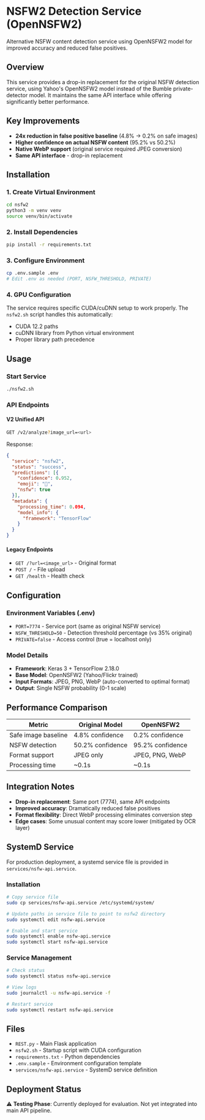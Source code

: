 # NSFW2 Detection Service (OpenNSFW2)

Alternative NSFW content detection service using OpenNSFW2 model for improved accuracy and reduced false positives.

## Overview

This service provides a drop-in replacement for the original NSFW detection service, using Yahoo's OpenNSFW2 model instead of the Bumble private-detector model. It maintains the same API interface while offering significantly better performance.

## Key Improvements

- **24x reduction in false positive baseline** (4.8% → 0.2% on safe images)
- **Higher confidence on actual NSFW content** (95.2% vs 50.2%)
- **Native WebP support** (original service required JPEG conversion)
- **Same API interface** - drop-in replacement

## Installation

### 1. Create Virtual Environment
```bash
cd nsfw2
python3 -m venv venv
source venv/bin/activate
```

### 2. Install Dependencies
```bash
pip install -r requirements.txt
```

### 3. Configure Environment
```bash
cp .env.sample .env
# Edit .env as needed (PORT, NSFW_THRESHOLD, PRIVATE)
```

### 4. GPU Configuration
The service requires specific CUDA/cuDNN setup to work properly. The `nsfw2.sh` script handles this automatically:
- CUDA 12.2 paths
- cuDNN library from Python virtual environment
- Proper library path precedence

## Usage

### Start Service
```bash
./nsfw2.sh
```

### API Endpoints

#### V2 Unified API
```bash
GET /v2/analyze?image_url=<url>
```

Response:
```json
{
  "service": "nsfw2",
  "status": "success", 
  "predictions": [{
    "confidence": 0.952,
    "emoji": "🔞",
    "nsfw": true
  }],
  "metadata": {
    "processing_time": 0.094,
    "model_info": {
      "framework": "TensorFlow"
    }
  }
}
```

#### Legacy Endpoints
- `GET /?url=<image_url>` - Original format
- `POST /` - File upload
- `GET /health` - Health check

## Configuration

### Environment Variables (.env)
- `PORT=7774` - Service port (same as original NSFW service)
- `NSFW_THRESHOLD=50` - Detection threshold percentage (vs 35% original)
- `PRIVATE=false` - Access control (true = localhost only)

### Model Details
- **Framework**: Keras 3 + TensorFlow 2.18.0
- **Base Model**: OpenNSFW2 (Yahoo/Flickr trained)
- **Input Formats**: JPEG, PNG, WebP (auto-converted to optimal format)
- **Output**: Single NSFW probability (0-1 scale)

## Performance Comparison

| Metric | Original Model | OpenNSFW2 |
|--------|---------------|-----------|
| Safe image baseline | 4.8% confidence | 0.2% confidence |
| NSFW detection | 50.2% confidence | 95.2% confidence |
| Format support | JPEG only | JPEG, PNG, WebP |
| Processing time | ~0.1s | ~0.1s |

## Integration Notes

- **Drop-in replacement**: Same port (7774), same API endpoints
- **Improved accuracy**: Dramatically reduced false positives
- **Format flexibility**: Direct WebP processing eliminates conversion step
- **Edge cases**: Some unusual content may score lower (mitigated by OCR layer)

## SystemD Service

For production deployment, a systemd service file is provided in `services/nsfw-api.service`.

### Installation
```bash
# Copy service file
sudo cp services/nsfw-api.service /etc/systemd/system/

# Update paths in service file to point to nsfw2 directory
sudo systemctl edit nsfw-api.service

# Enable and start service  
sudo systemctl enable nsfw-api.service
sudo systemctl start nsfw-api.service
```

### Service Management
```bash
# Check status
sudo systemctl status nsfw-api.service

# View logs
sudo journalctl -u nsfw-api.service -f

# Restart service
sudo systemctl restart nsfw-api.service
```

## Files

- `REST.py` - Main Flask application
- `nsfw2.sh` - Startup script with CUDA configuration
- `requirements.txt` - Python dependencies
- `.env.sample` - Environment configuration template
- `services/nsfw-api.service` - SystemD service definition

## Deployment Status

⚠️ **Testing Phase**: Currently deployed for evaluation. Not yet integrated into main API pipeline.